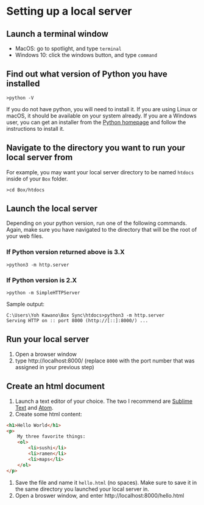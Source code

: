 # Setting up a local server

## Launch a terminal window
  - MacOS: go to spotlight, and type `terminal`
  - Windows 10: click the windows button, and type `command`
## Find out what version of Python you have installed
  ```shell
  >python -V
  ```
If you do not have python, you will need to install it. If you are using Linux or macOS, it should be available on your system already. If you are a Windows user, you can get an installer from the [Python homepage](https://www.python.org/) and follow the instructions to install it.
  
## Navigate to the directory you want to run your local server from

For example, you may want your local server directory to be named `htdocs` inside of your `Box` folder.
```shell
>cd Box/htdocs
```
## Launch the local server
Depending on your python version, run one of the following commands. Again, make sure you have navigated to the directory that will be the root of your web files.

### If Python version returned above is 3.X

```shell
>python3 -m http.server
```
### If Python version is 2.X
```shell
>python -m SimpleHTTPServer
```

Sample output:
```shell
C:\Users\Yoh Kawano\Box Sync\htdocs>python3 -m http.server
Serving HTTP on :: port 8000 (http://[::]:8000/) ...
```

## Run your local server
1. Open a browser window
1. type http://localhost:8000/ (replace `8000` with the port number that was assigned in your previous step)

## Create an html document
1. Launch a text editor of your choice. The two I recommend are [Sublime Text](https://www.sublimetext.com/) and [Atom](https://atom.io/).
1. Create some html content:
```html
<h1>Hello World</h1>
<p>
    My three favorite things:
    <ol>
        <li>sushi</li>
        <li>ramen</li>
        <li>maps</li>
    </ol>
</p>
```
1. Save the file and name it `hello.html` (no spaces). Make sure to save it in the same directory you launched your local server in.
1. Open a broswer window, and enter http://localhost:8000/hello.html
